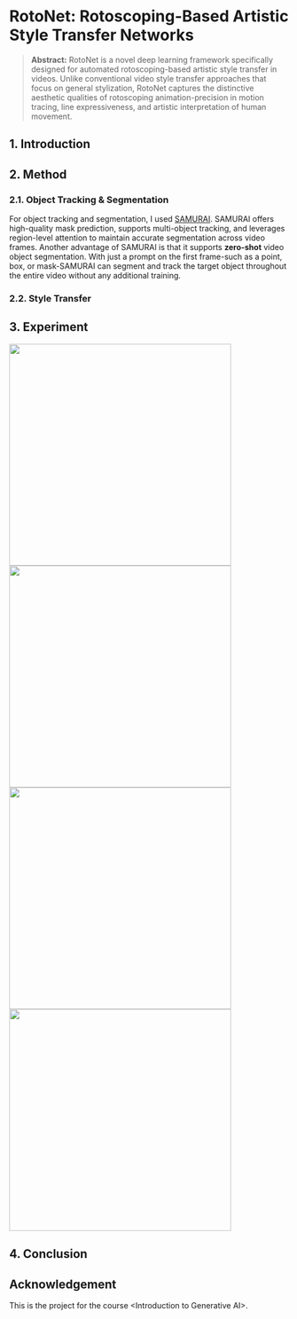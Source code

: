 # RotoNet: Rotoscoping-Based Artistic Style Transfer Networks
> **Abstract:** RotoNet is a novel deep learning framework specifically designed for automated rotoscoping-based artistic style transfer in videos. Unlike conventional video style transfer approaches that focus on general stylization, RotoNet captures the distinctive aesthetic qualities of rotoscoping animation-precision in motion tracing, line expressiveness, and artistic interpretation of human movement. 
## 1. Introduction


## 2. Method
### 2.1. Object Tracking & Segmentation
For object tracking and segmentation, I used [SAMURAI](https://github.com/yangchris11/samurai). SAMURAI offers high-quality mask prediction, supports multi-object tracking, and leverages region-level attention to maintain accurate segmentation across video frames. Another advantage of SAMURAI is that it supports **zero-shot** video object segmentation. With just a prompt on the first frame-such as a point, box, or mask-SAMURAI can segment and track the target object throughout the entire video without any additional training.

### 2.2. Style Transfer

## 3. Experiment
<img src="https://github.com/user-attachments/assets/22dcbc6d-9b56-4c08-a7fa-c1dae10c6e75" width="400"/>  
<img src="https://github.com/user-attachments/assets/749f8815-a52a-4fb0-aefd-8b4d8a55bc4f" width="400"/>
<img src="https://github.com/user-attachments/assets/4594b6d9-c3c0-4247-b9f8-f4c6251e6500" width="400"/>
<img src="https://github.com/user-attachments/assets/f4b39b6c-06cc-4d7d-a67c-09ceae0bed09" width="400"/>

## 4. Conclusion

## Acknowledgement
This is the project for the course &lt;Introduction to Generative AI>.
